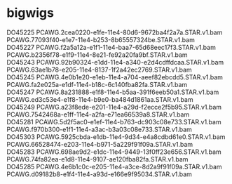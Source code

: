 # bigwigs
DO45225	
PCAWG.2cea0220-e1fe-11e4-80d6-9672ba4f2a7a.STAR.v1.bam	
PCAWG.77093f40-e1e7-11e4-b253-8b65557324be.STAR.v1.bam	
DO45227	
PCAWG.f2a5a12a-e1f1-11e4-baa7-65d68eec17f3.STAR.v1.bam	
PCAWG.b2356f78-e1f9-11e4-8e21-fe92a20fa9bf.STAR.v1.bam	
DO45243	
PCAWG.92b90324-e1dd-11e4-a340-e2d4cdffdcaa.STAR.v1.bam	
PCAWG.63ae1b78-e205-11e4-8137-1f2a42ec2769.STAR.v1.bam	
DO45245	
PCAWG.4e0b1e20-e1eb-11e4-a704-aeef82ebcdd5.STAR.v1.bam	
PCAWG.fa2e025a-e1df-11e4-b18c-6c140fba82fa.STAR.v1.bam	
DO45247	
PCAWG.8a231888-e1f8-11e4-b5aa-391f6eeb50a1.STAR.v1.bam	
PCAWG.ed3c53e4-e1f8-11e4-b9e0-ba484d1861aa.STAR.v1.bam	
DO45249	
PCAWG.a23f8ede-e201-11e4-a29d-f2ecce2f5b95.STAR.v1.bam	
PCAWG.7542468a-e1ff-11e4-a2fa-e71ea66539a8.STAR.v1.bam	
DO45281	
PCAWG.5d2f5ac0-e1ef-11e4-b763-dc903c08e733.STAR.v1.bam	
PCAWG.f970b300-e1f1-11e4-a3ac-b3a03c08e733.STAR.v1.bam	
DO45303	
PCAWG.5925cbda-e1db-11e4-9d34-e4a8cdbd61e0.STAR.v1.bam	
PCAWG.66528474-e203-11e4-b971-5a229f91f09a.STAR.v1.bam	
DO45283	
PCAWG.698ae9d2-e1dc-11e4-9449-13f0ff23e656.STAR.v1.bam	
PCAWG.74fa82ea-e1d8-11e4-9107-ae120fba82fa.STAR.v1.bam	
DO45285	
PCAWG.4e6b1c0c-e205-11e4-a3ce-8d2a9f91f09a.STAR.v1.bam	
PCAWG.d09182b8-e1f4-11e4-a93d-e166e9f95034.STAR.v1.bam	
